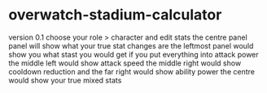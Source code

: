 # overwatch-stadium-calculator
version 0.1
choose your role > character and edit stats the centre panel panel will show what your true stat changes are the leftmost panel would show you what stast you would get if you put everything into attack power the middle left would show attack speed the middle right would show cooldown reduction and the far right would show ability power the centre would show your true mixed stats
